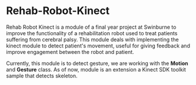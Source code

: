 # Rehab-Robot-Kinect

Rehab Robot Kinect is a module of a final year project at Swinburne to improve the functionality of a rehabilitation robot used to treat patients suffering from cerebral palsy. This module deals with implementing the kinect module to detect patient's movement, useful for giving feedback and improve engagement between the robot and patient.

Currently, this module is to detect gesture, we are working with the **Motion** and **Gesture** class. As of now, module is an extension a Kinect SDK toolkit sample that detects skeleton.
